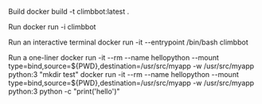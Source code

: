 Build
docker build -t climbbot:latest .


Run
docker run -i climbbot

Run an interactive terminal
docker run -it --entrypoint /bin/bash climbbot


Run a one-liner
docker run -it --rm --name hellopython --mount type=bind,source=${PWD},destination=/usr/src/myapp -w /usr/src/myapp python:3 "mkdir test"
docker run -it --rm --name hellopython --mount type=bind,source=${PWD},destination=/usr/src/myapp -w /usr/src/myapp python:3 python -c "print('hello')"


